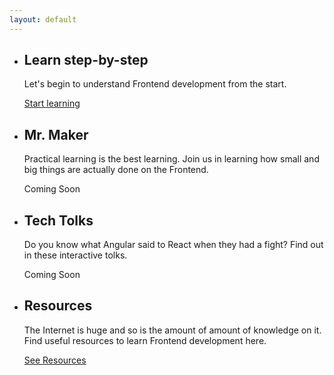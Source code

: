 ```yaml
---
layout: default
---
```


<ul class="item-list">
<li class="item-tile">
        <h2 class="flush">Learn step-by-step</h2>
        <p>Let's begin to understand Frontend development from the start.</p>
        <a href="{{ '/learn/' | url }}" class="item-tile__cta">Start learning</a>
    </li>
    <li class="item-tile">
        <h2 class="flush">Mr. Maker</h2>
        <p>Practical learning is the best learning. Join us in learning how small and big things are actually done on the Frontend.</p>
        <div>Coming Soon</div>
        <!-- <a href="" class="item-tile__cta">Let's Create</a> -->
    </li>
    <li class="item-tile">
        <h2 class="flush">Tech Tolks</h2>
        <p>Do you know what Angular said to React when they had a fight? Find out in these interactive tolks.</p>
        <div>Coming Soon</div>
        <!-- <a href="" class="item-tile__cta">Let's Go</a> -->
    </li>
    <li class="item-tile">
        <h2 class="flush">Resources</h2>
        <p>The Internet is huge and so is the amount of amount of knowledge on it. Find useful resources to learn Frontend development here.</p>
        <a href="{{ '/resources/' | url }}" class="item-tile__cta">See Resources</a>
    </li>
    
    
</ul>
